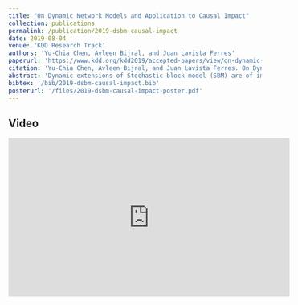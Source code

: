 ```yaml
---
title: "On Dynamic Network Models and Application to Causal Impact"
collection: publications
permalink: /publication/2019-dsbm-causal-impact
date: 2019-08-04
venue: 'KDD Research Track'
authors: 'Yu-Chia Chen, Avleen Bijral, and Juan Lavista Ferres'
paperurl: 'https://www.kdd.org/kdd2019/accepted-papers/view/on-dynamic-network-models-and-application-to-causal-impact'
citation: 'Yu-Chia Chen, Avleen Bijral, and Juan Lavista Ferres. On Dynamic Network Models and Application to Causal Impact. In <i>Proceedings of the 25TH ACM SIGKDD Conference on Knowledge Discovery &amp; Data Mining.</i> ACM, 2019.'
abstract: 'Dynamic extensions of Stochastic block model (SBM) are of importance in several fields that generate temporal interaction data. These models, besides producing compact and interpretable network representations, can be useful in applications such as link prediction or network forecasting. In this paper we present a conditional pseudo-likelihood based extension to dynamic SBM that can be efficiently estimated by optimizing a regularized objective. Our formulation leads to a highly scalable approach that can handle very large networks, even with millions of nodes. We also extend our formalism to causal impact for networks that allows us to quantify the impact of external events on a time dependent sequence of networks. We support our work with extensive results on both synthetic and real networks.'
bibtex: '/bib/2019-dsbm-causal-impact.bib'
posterurl: '/files/2019-dsbm-causal-impact-poster.pdf'
---
```

<!-- codeurl: 'https://google.com' Move it up-->

## Video
<iframe width="560" height="315" src="https://www.youtube.com/embed/s4CGMPmOcBo" frameborder="0" allow="accelerometer; autoplay; encrypted-media; gyroscope; picture-in-picture" allowfullscreen></iframe>
